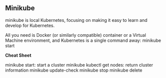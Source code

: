## Minikube

minikube is local Kubernetes, focusing on making it easy to learn and develop for Kubernetes.

All you need is Docker (or similarly compatible) container or a Virtual Machine environment, and Kubernetes is a single command away: minikube start

**Cheat Sheet**

minikube start: start a cluster
minikube kubectl get nodes: return cluster information
minikube update-check
minikube stop
minikube delete
